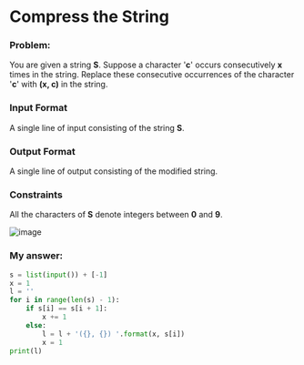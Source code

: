 # Compress the String

### Problem:

You are given a string **S**. Suppose a character '**c**' occurs consecutively **x** times in the string. 
Replace these consecutive occurrences of the character '**c**' with **(x, c)** in the string.

### Input Format

A single line of input consisting of the string **S**.

### Output Format

A single line of output consisting of the modified string.

### Constraints

All the characters of **S** denote integers between **0** and **9**.

![image](https://user-images.githubusercontent.com/48019306/212496936-48ccf265-2068-42a5-9688-5f3102ded290.png)

### My answer: 

````python
s = list(input()) + [-1]
x = 1
l = ''
for i in range(len(s) - 1):
    if s[i] == s[i + 1]:
        x += 1
    else:
        l = l + '({}, {}) '.format(x, s[i])
        x = 1
print(l)
````
